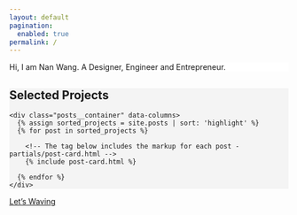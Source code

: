 ```yaml
---
layout: default
pagination:
  enabled: true
permalink: /
---
```

<section id="#" class="cont" style="background-color: #fff;">
<div class="grid">
  <div>
    <span class="cta__text">Hi, I am Nan Wang. A Designer, Engineer and Entrepreneur.</span>
  </div>
</div>
</section>

<section id="projects" style="background-color: #f4f4f4;">
<div class="posts">
  <div class="grid-xlarge">
    <h2 class="post_title">
      <span>Selected Projects</span>
    </h2>

    <div class="posts__container" data-columns>
      {% assign sorted_projects = site.posts | sort: 'highlight' %}
      {% for post in sorted_projects %}

        <!-- The tag below includes the markup for each post - partials/post-card.html -->
        {% include post-card.html %}

      {% endfor %}
    </div>
  </div>

</div>
</section>


<section id="waving" class="cta bg-black">
  <a class="cta__link" href="{{ '/wl/' | prepend: site.baseurl }}">
    <span class="cta__text">Let’s Waving</span>
  </a>
</section>
